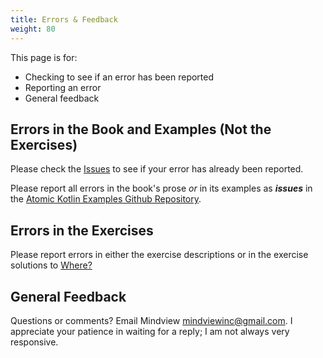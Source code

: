 ```yaml
---
title: Errors & Feedback
weight: 80
---
```


This page is for:

- Checking to see if an error has been reported
- Reporting an error
- General feedback

## Errors in the Book and Examples (Not the Exercises)

Please check the [Issues](https://github.com/BruceEckel/AtomicKotlinExamples/issues)
to see if your error has already been reported.

Please report all errors in the book's prose *or* in its examples as
***issues*** in the [Atomic Kotlin Examples Github Repository](https://github.com/BruceEckel/AtomicKotlinExamples/issues).

## Errors in the Exercises

Please report errors in either the exercise descriptions or in the exercise solutions to [Where?](.)

## General Feedback

Questions or comments? Email Mindview <mindviewinc@gmail.com>. I appreciate your
patience in waiting for a reply; I am not always very responsive.

